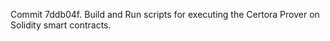 Commit 7ddb04f.                    Build and Run scripts for executing the Certora Prover on Solidity smart contracts.